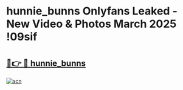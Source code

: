 # hunnie_bunns Onlyfans Leaked - New Video & Photos March 2025 !09sif

# <h2><a href="https://e9fbu3.iuczelnia.edu.pl?title=hunnie_bunns&ref=09sif">🔗👉 🔴 hunnie_bunns</a></h2>

[![acn](https://github.com/user-attachments/assets/0f9c940e-d8b0-45ae-aac7-cd30a18b3e1c)](https://e9fbu3.iuczelnia.edu.pl?title=hunnie_bunns&ref=09sif)

